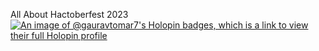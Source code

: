  All About Hactoberfest 2023
[![An image of @gauravtomar7's Holopin badges, which is a link to view their full Holopin profile](https://holopin.me/gauravtomar7)](https://holopin.io/@gauravtomar7)
